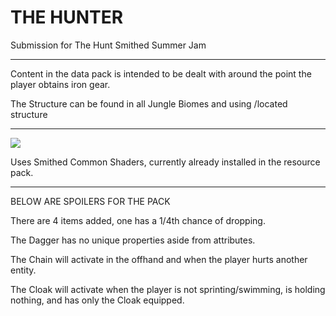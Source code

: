 # THE HUNTER
Submission for The Hunt Smithed Summer Jam
****

Content in the data pack is intended to be dealt with around the point the player obtains iron gear.

The Structure can be found in all Jungle Biomes and using /located structure

****
![](https://github.com/primalugly/The_Hunter_DP/assets/41960298/4af3ede7-4370-4d11-aecb-57aa9d26aac3)

Uses Smithed Common Shaders, currently already installed in the resource pack.
****

BELOW ARE SPOILERS FOR THE PACK


There are 4 items added, one has a 1/4th chance of dropping.

The Dagger has no unique properties aside from attributes.

The Chain will activate in the offhand and when the player hurts another entity.

The Cloak will activate when the player is not sprinting/swimming, is holding nothing, and has only the Cloak equipped.
